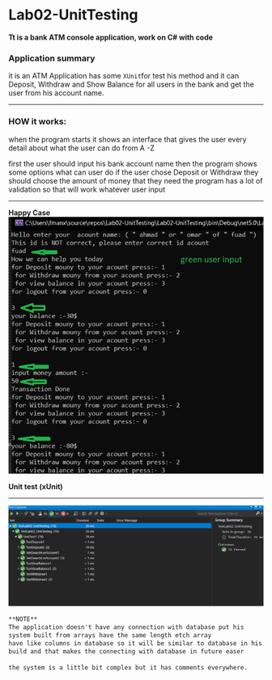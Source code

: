 
# Lab02-UnitTesting

**Tt is a bank ATM console application, work on C# with code** 
 
### Application summary

it is an ATM Application has some `XUnit`for test his method and it can Deposit, Withdraw and Show Balance for all users in the bank and get the user from his account name.
 

-------

### HOW it works:

when the program starts it shows an interface that gives the user every detail about what the user can do from A -Z

first the user should input his bank account name then the program shows some options what can user do if the user chose  Deposit or Withdraw they should choose the amount of money that they need 
the program has a lot of validation so that will work whatever user input 



-------
**Happy Case**
![img](./image/codeResult.PNG)

**Unit test (xUnit)**

------ 
![img](./image/testingUint.PNG)

```
**NOTE**
The application doesn't have any connection with database put his system built from arrays have the same length etch array 
have like columns in database so it will be similar to database in his build and that makes the connecting with database in future easer 

the system is a little bit complex but it has comments everywhere.
```